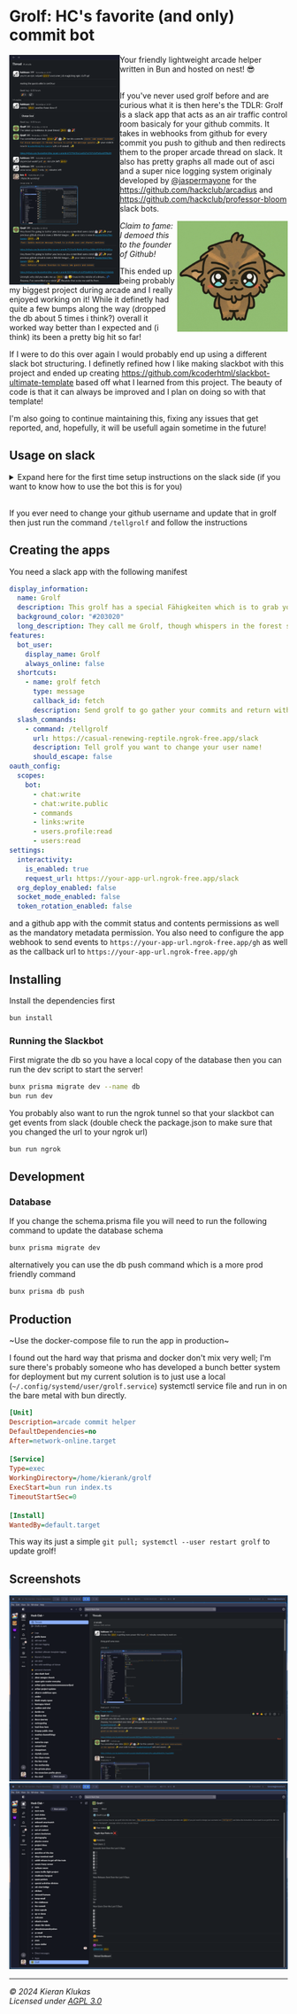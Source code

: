 # Grolf: HC's favorite (and only) commit bot

<img src=".github/images/grolf-thread.png" align="left" width="200"/>
Your friendly lightweight arcade helper written in Bun and hosted on nest! 😎  

</br>
</br>

If you've never used grolf before and are curious what it is then here's the TDLR: Grolf is a slack app that acts as an air traffic control room basicaly for your github commits. It takes in webhooks from github for every commit you push to github and then redirects them to the proper arcade thread on slack. It also has pretty graphs all made out of asci and a super nice logging system originaly developed by [@jaspermayone](https://github.com/jaspermayone) for the https://github.com/hackclub/arcadius and https://github.com/hackclub/professor-bloom slack bots.

<img src=".github/images/grolf.jpg" align="right" width="200"/>

_Claim to fame: I demoed this to the founder of Github!_

This ended up being probably my biggest project during arcade and I really enjoyed working on it! While it definetly had quite a few bumps along the way (dropped the db about 5 times i think?) overall it worked way better than I expected and (i think) its been a pretty big hit so far!

If I were to do this over again I would probably end up using a different slack bot structuring. I definetly refined how I like making slackbot with this project and ended up creating https://github.com/kcoderhtml/slackbot-ultimate-template based off what I learned from this project. The beauty of code is that it can always be improved and I plan on doing so with that template!  

I'm also going to continue maintaining this, fixing any issues that get reported, and, hopefully, it will be usefull again sometime in the future!

## Usage on slack

<details>
  <summary>Expand here for the first time setup instructions on the slack side (if you want to know how to use the bot this is for you)</summary>

  <br/>

  First you need to create a new arcade session like below:  
  ![arcade session](.github/images/arcade-thread.png)  
  Next click the three dots next to your thread's top message  
  ![message actions popup](.github/images/arcade-message-shortcuts.png)  
  Now click the message shortcuts button and search for `fetch grolf` in the popup  
  ![the message shortcuts popup](.github/images/messasge-shortcuts.png)  
  Now click the fetch grolf shortcut and follow the instructions grolf gives you to authorize your acount with github (if there was a database reset and you need to do this again then enter your github username in the popup follow the link displayed to install grolf and then delete the grolf app from your github acount then reinstall it acording to grolf's instructions)  
  ![grolf's github login popup](.github/images/grolf-github-login.png)  
  When installing the grolf app I recommend checking all repositories so that grolf will just work regardless of what you are working on but you can also chose specific repositories if you feel more comfortable that way.  
  ![grolf github installation](.github/images/grolf-github-install.png)  
  Grolf will now send a message in your arcade thread and you are good to go!  
  ![grolf listening message](.github/images/grolf-listening-message.png)  
</details>  

<br/>

If you ever need to change your github username and update that in grolf then just run the command `/tellgrolf` and follow the instructions  

## Creating the apps

You need a slack app with the following manifest

```yaml
display_information:
  name: Grolf
  description: This grolf has a special Fähigkeiten which is to grab your git commits and plop them somewhere
  background_color: "#203020"
  long_description: They call me Grolf, though whispers in the forest say I'm born from moonlight and fallen leaves. I wouldn't know, honestly, my memories start with the damp earth and the sweet smell of moss. I'm not much to look at, a furry green fellow with a single, bright leaf sprouting from my back. But don't let that fool you! Lately, I feel a strange pull towards the programmers' world, a place buzzing with light and strange symbols. Sometimes, I can't resist grabbing a sparkly wisp of code from their machines and dropping it right in their online hangout. They get flustered, these programmers, but hey, a little chaos never hurt anyone, right? Besides, who knows, maybe they'll find a missing piece of their puzzle in my little gifts.
features:
  bot_user:
    display_name: Grolf
    always_online: false
  shortcuts:
    - name: grolf fetch
      type: message
      callback_id: fetch
      description: Send grolf to go gather your commits and return with them to this thread!
  slash_commands:
    - command: /tellgrolf
      url: https://casual-renewing-reptile.ngrok-free.app/slack
      description: Tell grolf you want to change your user name!
      should_escape: false
oauth_config:
  scopes:
    bot:
      - chat:write
      - chat:write.public
      - commands
      - links:write
      - users.profile:read
      - users:read
settings:
  interactivity:
    is_enabled: true
    request_url: https://your-app-url.ngrok-free.app/slack
  org_deploy_enabled: false
  socket_mode_enabled: false
  token_rotation_enabled: false
```

and a github app with the commit status and contents permissions as well as the mandatory metadata permission. You also need to configure the app webhook to send events to `https://your-app-url.ngrok-free.app/gh` as well as the callback url to `https://your-app-url.ngrok-free.app/gh`

## Installing

Install the dependencies first

```bash
bun install
```

### Running the Slackbot

First migrate the db so you have a local copy of the database then you can run the dev script to start the server!

```bash
bunx prisma migrate dev --name db
bun run dev
```

You probably also want to run the ngrok tunnel so that your slackbot can get events from slack (double check the package.json to make sure that you changed the url to your ngrok url)

```bash
bun run ngrok
```

## Development

### Database

If you change the schema.prisma file you will need to run the following command to update the database schema

```bash
bunx prisma migrate dev
```

alternatively you can use the db push command which is a more prod friendly command

```bash
bunx prisma db push
```

## Production

~Use the docker-compose file to run the app in production~

I found out the hard way that prisma and docker don't mix very well; I'm sure there's probably someone who has developed a bunch better system for deployment but my current solution is to just use a local (`~/.config/systemd/user/grolf.service`) systemctl service file and run in on the bare metal with bun directly.

```ini
[Unit]
Description=arcade commit helper
DefaultDependencies=no
After=network-online.target

[Service]
Type=exec
WorkingDirectory=/home/kierank/grolf
ExecStart=bun run index.ts
TimeoutStartSec=0

[Install]
WantedBy=default.target
```

This way its just a simple `git pull; systemctl --user restart grolf` to update grolf!

## Screenshots

![An example of an arcade thread with grolf](.github/images/thread.png)
![the apphome page of grolf](.github/images/apphome.png)

---

_© 2024 Kieran Klukas_  
_Licensed under [AGPL 3.0](LICENSE.md)_
